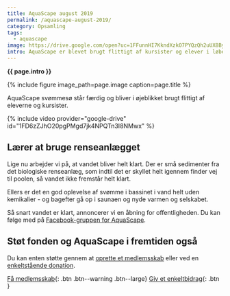 ```yaml
---
title: AquaScape august 2019
permalink: /aquascape-august-2019/
category: Opsamling
tags:
  - aquascape
image: https://drive.google.com/open?uc=1FFunnHI7KkndXzkO7PYQzQh2uUX8ByyH
intro: AquaScape er blevet brugt flittigt af kursister og elever i løbet af sommeren. Vi venter stadig lidt på at kunne åbne for offentligheden.
---
```


**{{ page.intro }}**

{% include figure image_path=page.image caption=page.title %}

AquaScape svømmesø står færdig og bliver i øjeblikket brugt flittigt af eleverne og kursister.

{% include video provider="google-drive" id="1FD6zZJhO20pgPMgd7jk4NPQTn3I8NMwx" %}

## Lærer at bruge renseanlægget

Lige nu arbejder vi på, at vandet bliver helt klart. Der er små sedimenter fra det biologiske renseanlæg, som indtil det er skyllet helt igennem finder vej til poolen, så vandet ikke fremstår helt klart.

Ellers er det en god oplevelse af svømme i bassinet i vand helt uden kemikalier - og bagefter gå op i saunaen og nyde varmen og selskabet.

Så snart vandet er klart, annoncerer vi en åbning for offentligheden. Du kan følge med på [Facebook-gruppen for AquaScape](https://www.facebook.com/svommesovedvejleidraetsskoler/).

## Støt fonden og AquaScape i fremtiden også

Du kan enten støtte gennem at [oprette et medlemsskab](/medlem/) eller ved en [enkeltstående donation](/bidrag/).

[Få medlemsskab](/medlem/buy){: .btn .btn--warning .btn--large} [Giv et enkeltbidrag](/bidrag/buy){: .btn }
